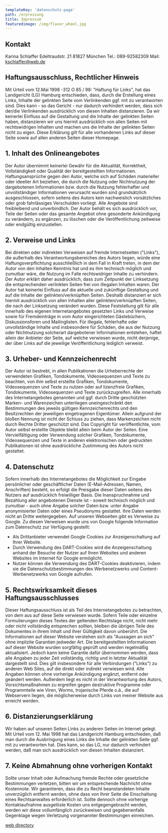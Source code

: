 ```yaml
---
templateKey: 'datenschutz-page'
path: /erpressung
title: Impressum
featuredimage: /img/flavor_wheel.jpg
---
```

## Kontakt

Karina Schlaffer
Edeltraudstr. 21
81827 München
Tel.: 089-92582309
Mail: kschlaffer@web.de


## Haftungsausschluss, Rechtlicher Hinweis

<div class="block">
Mit Urteil vom 12.Mai 1998 -312 O 85 / 98: "Haftung für Links", hat das Landgericht (LG) Hamburg entschieden,
dass, durch die Erstellung eines Links, Inhalte der gelinkten Seite vom Verlinkenden ggf. mit zu verantworten
sind. Dies kann - so das Gericht - nur dadurch verhindert werden, dass sich der/die Verlinkenden ausdrücklich
von diesen Inhalten distanzieren. Da wir keinerlei Einfluss auf die Gestaltung und die Inhalte der gelinkten
Seiten haben, distanzieren wir uns hiermit ausdrücklich von allen Seiten mit rechtswidrigen Inhalten und machen
uns die Inhalte der gelinkten Seiten nicht zu eigen. Diese Erklärung gilt für alle vorhandenen Links auf dieser
Seite sowie auf allen anderen Seiten dieser Homepage.
</div>

## 1. Inhalt des Onlineangebotes

<div class="block">
Der Autor übernimmt keinerlei Gewähr für die Aktualität, Korrektheit,
Vollständigkeit oder Qualität der bereitgestellten Informationen. Haftungsansprüche gegen den Autor,
welche sich auf Schäden materieller oder ideeller Art beziehen, die durch die Nutzung oder Nichtnutzung
der dargebotenen Informationen bzw. durch die Nutzung fehlerhafter und unvollständiger Informationen
verursacht wurden sind grundsätzlich ausgeschlossen, sofern seitens des Autors kein nachweislich vorsätzliches
oder grob fahrlässiges Verschulden vorliegt. Alle Angebote sind freibleibend und unverbindlich.
Der Autor behält es sich ausdrücklich vor, Teile der Seiten oder das gesamte Angebot ohne gesonderte
Ankündigung zu verändern, zu ergänzen, zu löschen oder die Veröffentlichung zeitweise oder endgültig einzustellen.
</div>

## 2. Verweise und Links

<div class="block">
Bei direkten oder indirekten Verweisen auf fremde Internetseiten ("Links"), die
außerhalb des Verantwortungsbereiches des Autors liegen, würde eine Haftungsverpflichtung ausschließlich
in dem Fall in Kraft treten, in dem der Autor von den Inhalten Kenntnis hat und es ihm technisch möglich
und zumutbar wäre, die Nutzung im Falle rechtswidriger Inhalte zu verhindern. Der Autor erklärt daher
ausdrücklich, dass zum Zeitpunkt der Linksetzung die entsprechenden verlinkten Seiten frei von illegalen
Inhalten waren. Der Autor hat keinerlei Einfluss auf die aktuelle und zukünftige Gestaltung und auf die
Inhalte der gelinkten/verknüpften Seiten. Deshalb distanziert er sich hiermit ausdrücklich von allen
Inhalten aller gelinkten/verknüpften Seiten, die nach der Linksetzung verändert wurden. Diese Feststellung
gilt für alle innerhalb des eigenen Internetangebotes gesetzten Links und Verweise sowie für Fremdeinträge in
vom Autor eingerichteten Gästebüchern, Diskussionsforen und Mailinglisten. Für illegale, fehlerhafte oder
unvollständige Inhalte und insbesondere für Schäden, die aus der Nutzung oder Nichtnutzung solcherart
dargebotener Informationen entstehen, haftet allein der Anbieter der Seite, auf welche verwiesen wurde,
nicht derjenige, der über Links auf die jeweilige Veröffentlichung lediglich verweist.
</div>

## 3. Urheber- und Kennzeichenrecht

<div class="block">
Der Autor ist bestrebt, in allen Publikationen die Urheberrechte der verwendeten
Grafiken, Tondokumente, Videosequenzen und Texte zu beachten, von ihm selbst erstellte Grafiken, Tondokumente,
Videosequenzen und Texte zu nutzen oder auf lizenzfreie Grafiken, Tondokumente, Videosequenzen und Texte
zurückzugreifen. Alle innerhalb des Internetangebotes genannten und ggf. durch Dritte geschützten Marken-
und Warenzeichen unterliegen uneingeschränkt den Bestimmungen des jeweils gültigen Kennzeichenrechts und
den Besitzrechten der jeweiligen eingetragenen Eigentümer. Allein aufgrund der bloßen Nennung ist nicht
der Schluss zu ziehen, dass Markenzeichen nicht durch Rechte Dritter geschützt sind. Das Copyright für
veröffentlichte, vom Autor selbst erstellte Objekte bleibt allein beim Autor der Seiten. Eine Vervielfältigung
oder Verwendung solcher Grafiken, Tondokumente, Videosequenzen und Texte in anderen elektronischen oder
gedruckten Publikationen ist ohne ausdrückliche Zustimmung des Autors nicht gestattet.
</div>

## 4. Datenschutz

<div class="block">
Sofern innerhalb des Internetangebotes die Möglichkeit zur Eingabe persönlicher oder
geschäftlicher Daten (E-Mail-Adressen, Namen, Anschriften) besteht, so erfolgt die Preisgabe dieser
Daten seitens des Nutzers auf ausdrücklich freiwilliger Basis. Die Inanspruchnahme und Bezahlung aller
angebotenen Dienste ist - soweit technisch möglich und zumutbar - auch ohne Angabe solcher Daten bzw. unter
Angabe anonymisierter Daten oder eines Pseudonyms gestattet. Ihre Daten werden nicht an Dritte weitergegeben.
Auf unseren Webseiten gibt es Verweise zu Google. Zu diesen Verweisen wurde uns von Google folgende Information
zum Datenschutz zur Verfügung gestellt:
</div>

<div class="textblock2">
<ul>
<li>Als Drittanbieter verwendet Google Cookies zur Anzeigenschaltung auf Ihrer Website.</li>
<li>Durch Verwendung des DART-Cookies wird die Anzeigenschaltung anhand der Besuche der Nutzer auf Ihren Websites und anderen Websites im Internet für Google ermöglicht.</li>
<li>Nutzer können die Verwendung des DART-Cookies deaktivieren, indem sie die Datenschutzbestimmungen des Werbenetzwerks und Content-Werbenetzwerks von Google aufrufen.</li>
</ul>
</div>

## 5. Rechtswirksamkeit dieses Haftungsausschlusses

<div class="block">
Dieser Haftungsausschluss ist als Teil des Internetangebotes
zu betrachten, von dem aus auf diese Seite verwiesen wurde. Sofern Teile oder einzelne Formulierungen dieses
Textes der geltenden Rechtslage nicht, nicht mehr oder nicht vollständig entsprechen sollten, bleiben die
übrigen Teile des Dokumentes in ihrem Inhalt und ihrer Gültigkeit davon unberührt. Die Informationen auf
dieser Website verstehen sich als "Aussagen an sich" ohne implizite Garantien jedweder Art. Die bereitgestellten
Informationen auf dieser Website wurden sorgfältig geprüft und werden regelmäßig aktualisiert. Jedoch kann
keine Garantie dafür übernommen werden, dass alle Angaben zu jeder Zeit vollständig, richtig und in letzter
Aktualität dargestellt sind. Dies gilt insbesondere für alle Verbindungen ("Links") zu anderen Web Sites,
auf die direkt oder indirekt verwiesen wird. Alle Angaben können ohne vorherige Ankündigung ergänzt, entfernt
oder geändert werden. Außerdem liegt es nicht in der Verantwortung des Autors, Vorsichtsmaßnahmen zu ergreifen
gegen destruktive Programme oder Programmteile wie Viren, Worms, trojanische Pferde o.ä., die auf Webservern
liegen, die möglicherweise durch Links von meiner Website aus erreicht werden.
</div>

## 6. Distanzierungserklärung

<div class="block">
Wir haben auf unseren Seiten Links zu anderen Seiten im Internet gelegt. Mit
Urteil vom 12. Mai 1998 hat das Landgericht Hamburg entschieden, daß man durch die Ausbringung eines Links
die Inhalte der gelinkten Seite ggf. mit zu verantworten hat. Dies kann, so das LG, nur dadurch verhindert
werden, daß man sich ausdrücklich von diesen Inhalten distanziert.
</div>

## 7. Keine Abmahnung ohne vorherigen Kontakt

<div class="block">
Sollte unser Inhalt oder Aufmachung fremde Rechte oder gesetzliche
Bestimmungen verletzen, bitten wir um entsprechende Nachricht ohne Kostennote. Wir garantieren, dass die zu
Recht beanstandeten Inhalte unverzüglich entfernt werden, ohne dass von Ihrer Seite die Einschaltung eines
Rechtsanwaltes erforderlich ist. Sollte dennoch ohne vorherige Kontaktaufnahme ausgelöste Kosten uns
entgegengebracht werden, werden wir diese vollumfänglich zurückweisen und gegebenenfalls Gegenklage wegen
Verletzung vorgenannter Bestimmungen einreichen.
</div>



<a href="http://www.dmegs.com">web directory</a>



